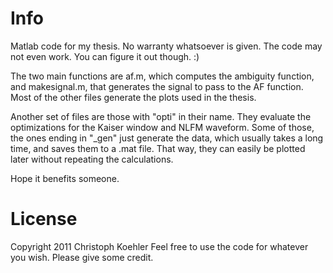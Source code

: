 # Info 
Matlab code for my thesis. No warranty whatsoever is given. The code may not even work. You can figure it out though. :)

The two main functions are af.m, which computes the ambiguity function, and makesignal.m, that generates the signal to pass to the 
AF function. Most of the other files generate the plots used in the thesis. 

Another set of files are those with "opti" in their name. They evaluate the optimizations for the Kaiser window and NLFM waveform. 
Some of those, the ones ending in "_gen" just generate the data, which usually takes a long time, and saves them to a .mat file. That way,
they can easily be plotted later without repeating the calculations.

Hope it benefits someone. 

# License 

Copyright 2011 Christoph Koehler
Feel free to use the code for whatever you wish. Please give some credit.
